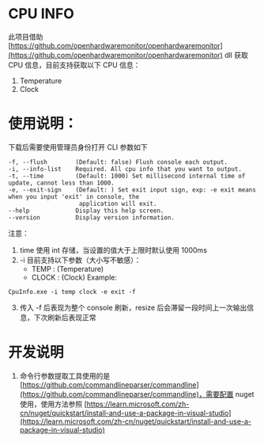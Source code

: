 # CPU INFO

此项目借助 [https://github.com/openhardwaremonitor/openhardwaremonitor](https://github.com/openhardwaremonitor/openhardwaremonitor) dll 获取 CPU 信息，目前支持获取以下 CPU 信息：

1. Temperature
2. Clock

# 使用说明：

下载后需要使用管理员身份打开
CLI 参数如下

```
-f, --flush        (Default: false) Flush console each output.
-i, --info-list    Required. All cpu info that you want to output.
-t, --time         (Default: 1000) Set millisecond internal time of update, cannot less than 1000.
-e, --exit-sign    (Default: ) Set exit input sign, exp: -e exit means when you input 'exit' in console, the
                    application will exit.
--help             Display this help screen.
--version          Display version information.
```

注意：

1. time 使用 int 存储，当设置的值大于上限时默认使用 1000ms
2. -i 目前支持以下参数（大小写不敏感）：
   - TEMP : (Temperature)
   - CLOCK : (Clock)
Example:
```
CpuInfo.exe -i temp clock -e exit -f
```
3. 传入 -f 后表现为整个 console 刷新，resize 后会滞留一段时间上一次输出信息，下次刷新后表现正常

# 开发说明

1. 命令行参数提取工具使用的是 [https://github.com/commandlineparser/commandline](https://github.com/commandlineparser/commandline)，需要配置 nuget 使用，使用方法参照 [https://learn.microsoft.com/zh-cn/nuget/quickstart/install-and-use-a-package-in-visual-studio](https://learn.microsoft.com/zh-cn/nuget/quickstart/install-and-use-a-package-in-visual-studio)
